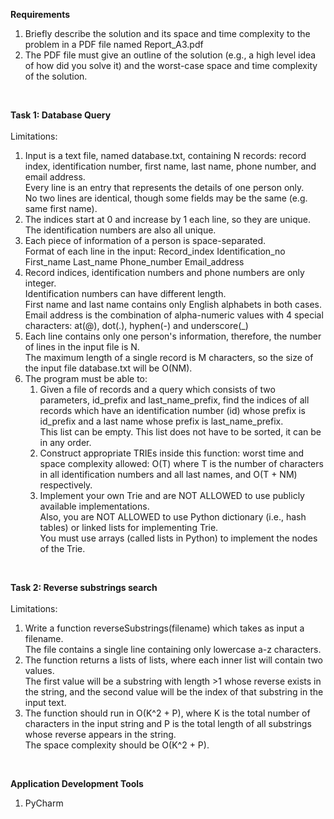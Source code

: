**Requirements**
1. Briefly describe the solution and its space and time complexity to the problem in 
a PDF file named Report_A3.pdf
2. The PDF file must give an outline of the solution (e.g., a high level idea of how did you 
solve it) and the worst-case space and time complexity of the solution.

<br />

**Task 1: Database Query**
<br /><br />Limitations:
1. Input is a text file, named database.txt, containing N records: record index, identification
number, first name, last name, phone number, and email address.
<br />Every line is an entry that represents the details of one person only.
<br />No two lines are identical, though some fields may be the same (e.g. same first name).
2. The indices start at 0 and increase by 1 each line, so they are unique. 
The identification numbers are also all unique.
3. Each piece of information of a person is space-separated.
<br />Format of each line in the input: 
Record_index Identification_no First_name Last_name Phone_number Email_address
4. Record indices, identification numbers and phone numbers are only integer.
<br />Identification numbers can have different length.
<br />First name and last name contains only English alphabets in both cases.
<br />Email address is the combination of alpha-numeric values with 4 special characters: 
at(@), dot(.), hyphen(-) and underscore(_)
5. Each line contains only one person's information, therefore, the number of lines in the input 
file is N. <br />The maximum length of a single record is M characters, so the size of the input file 
database.txt will be O(NM).
6. The program must be able to: 
    1) Given a file of records and a query which consists of two parameters, id_prefix and 
    last_name_prefix, find the indices of all records which have an identification number (id) 
    whose prefix is id_prefix and a last name whose prefix is last_name_prefix.
    <br />This list can be empty. This list does not have to be sorted, it can be in any order.
    2) Construct appropriate TRIEs inside this function: worst time and space complexity allowed: 
    O(T) where T is the number of characters in all identification numbers and all last names, 
    and O(T + NM) respectively.
    3) Implement your own Trie and are NOT ALLOWED to use publicly available implementations. 
    <br />Also, you are NOT ALLOWED to use Python dictionary (i.e., hash tables) or 
    linked lists for implementing Trie. 
    <br />You must use arrays (called lists in Python) to implement the nodes of the Trie.

<br />

**Task 2: Reverse substrings search**
<br /><br />Limitations:
1. Write a function reverseSubstrings(filename) which takes as input a filename.
<br />The file contains a single line containing only lowercase a-z characters.
2. The function returns a lists of lists, where each inner list will contain two values.
<br /> The first value will be a substring with length >1 whose reverse exists in the string, 
and the second value will be the index of that substring in the input text.
3. The function should run in O(K^2 + P), where K is the total number of characters in the input
string and P is the total length of all substrings whose reverse appears in the string. 
<br />The space complexity should be O(K^2 + P).

<br />

**Application Development Tools**
1. PyCharm
